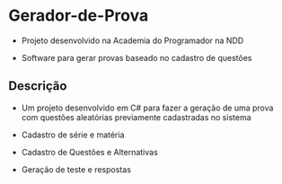 # Gerador-de-Prova
- Projeto desenvolvido na Academia do Programador na NDD

- Software para gerar provas baseado no cadastro de questões 

## Descrição
- Um projeto desenvolvido em C# para fazer a geração de uma prova com questões aleatórias previamente cadastradas no sistema

- Cadastro de série e matéria
- Cadastro de Questões e Alternativas
- Geração de teste e respostas
